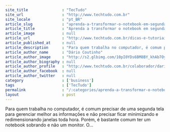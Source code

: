 ```yaml
---
site_title               : "TecTudo"
site_url                 : "http://www.techtudo.com.br"
site_locale              : "pt_BR"
article_slug             : "aprenda-a-transformar-o-notebook-em-segunda-tela-do-pc-via-wi-fi"
article_title            : "Aprenda a transformar o notebook em segunda tela do PC via Wi-Fi"
article_image            : null
article_url              : "http://www.techtudo.com.br/dicas-e-tutoriais/noticia/2015/06/aprenda-transformar-o-notebook-em-segunda-tela-do-pc-wi-fi.html"
article_published_at     : null
article_description      : "Para quem trabalha no computador, é comum precisar de uma segunda tela para gerenciar melhor as informações e não precisar ficar minimizando e redimensionando janelas toda hora. Porém, é bastante comum ter um notebook sobrando e não um monitor. O..."
article_author_name      : "Dário Coutinho"
article_author_image     : "http://s2.glbimg.com/10pI0YDs6BM8BY_khAb7OyiQxOs=/30x30/s2.glbimg.com/ZEgUEb3MQhyE0j0jfZa_WXFHbq4=/0x0:80x80/75x75/s.glbimg.com/po/tt2/f/original/2013/01/25/337.jpeg"
article_author_biography : null
article_author_profile   : "http://www.techtudo.com.br/colaborador/dario-coutinho.html"
article_author_facebook  : null
article_author_twitter   : null
category                 : ['business']
tags                     : ['TecTudo']
permalink                : "/:categories/aprenda-a-transformar-o-notebook-em-segunda-tela-do-pc-via-wi-fi/"
layout                   : post
---
```


Para quem trabalha no computador, é comum precisar de uma segunda tela para gerenciar melhor as informações e não precisar ficar minimizando e redimensionando janelas toda hora. Porém, é bastante comum ter um notebook sobrando e não um monitor. O...
